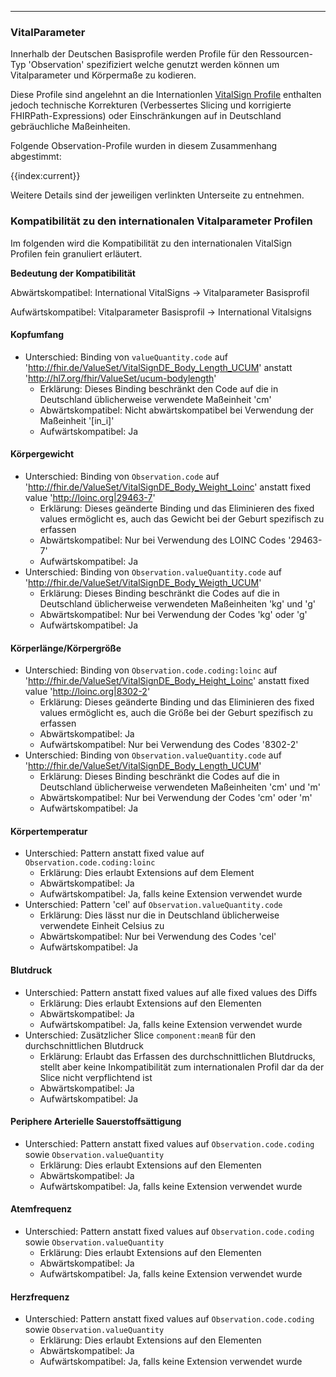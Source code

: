 -----
### VitalParameter

Innerhalb der Deutschen Basisprofile werden Profile für den Ressourcen-Typ 'Observation' spezifiziert welche genutzt werden können um Vitalparameter und Körpermaße zu kodieren.

Diese Profile sind angelehnt an die Internationlen [VitalSign Profile](https://hl7.org/fhir/R4/observation-vitalsigns.html) enthalten jedoch technische Korrekturen (Verbessertes Slicing und korrigierte FHIRPath-Expressions) oder Einschränkungen auf in Deutschland gebräuchliche Maßeinheiten.

Folgende Observation-Profile wurden in diesem Zusammenhang abgestimmt:

{{index:current}}

Weitere Details sind der jeweiligen verlinkten Unterseite zu entnehmen.

### Kompatibilität zu den internationalen Vitalparameter Profilen

Im folgenden wird die Kompatibilität zu den internationalen VitalSign Profilen fein granuliert erläutert.

**Bedeutung der Kompatibilität**

Abwärtskompatibel: International VitalSigns -> Vitalparameter Basisprofil

Aufwärtskompatibel: Vitalparameter Basisprofil -> International Vitalsigns

#### Kopfumfang

- Unterschied: Binding von `valueQuantity.code` auf 'http://fhir.de/ValueSet/VitalSignDE_Body_Length_UCUM' anstatt 'http://hl7.org/fhir/ValueSet/ucum-bodylength'
    - Erklärung: Dieses Binding beschränkt den Code auf die in Deutschland üblicherweise verwendete Maßeinheit 'cm'
    - Abwärtskompatibel: Nicht abwärtskompatibel bei Verwendung der Maßeinheit '[in_i]'
    - Aufwärtskompatibel: Ja

#### Körpergewicht

- Unterschied: Binding von `Observation.code` auf 'http://fhir.de/ValueSet/VitalSignDE_Body_Weight_Loinc' anstatt fixed value 'http://loinc.org|29463-7'
    - Erklärung: Dieses geänderte Binding und das Eliminieren des fixed values ermöglicht es, auch das Gewicht bei der Geburt spezifisch zu erfassen
    - Abwärtskompatibel: Nur bei Verwendung des LOINC Codes '29463-7'
    - Aufwärtskompatibel: Ja
- Unterschied: Binding von `Observation.valueQuantity.code` auf 'http://fhir.de/ValueSet/VitalSignDE_Body_Weigth_UCUM'
    - Erklärung: Dieses Binding beschränkt die Codes auf die in Deutschland üblicherweise verwendeten Maßeinheiten 'kg' und 'g'
    - Abwärtskompatibel: Nur bei Verwendung der Codes 'kg' oder 'g'
    - Aufwärtskompatibel: Ja

#### Körperlänge/Körpergröße

- Unterschied: Binding von `Observation.code.coding:loinc` auf 'http://fhir.de/ValueSet/VitalSignDE_Body_Height_Loinc' anstatt fixed value 'http://loinc.org|8302-2'
    - Erklärung: Dieses geänderte Binding und das Eliminieren des fixed values ermöglicht es, auch die Größe bei der Geburt spezifisch zu erfassen
    - Abwärtskompatibel: Ja
    - Aufwärtskompatibel: Nur bei Verwendung des Codes '8302-2'
- Unterschied: Binding von `Observation.valueQuantity.code` auf 'http://fhir.de/ValueSet/VitalSignDE_Body_Length_UCUM'
    - Erklärung: Dieses Binding beschränkt die Codes auf die in Deutschland üblicherweise verwendeten Maßeinheiten 'cm' und 'm'
    - Abwärtskompatibel: Nur bei Verwendung der Codes 'cm' oder 'm'
    - Aufwärtskompatibel: Ja

#### Körpertemperatur

- Unterschied: Pattern anstatt fixed value auf `Observation.code.coding:loinc`
    - Erklärung: Dies erlaubt Extensions auf dem Element
    - Abwärtskompatibel: Ja
    - Aufwärtskompatibel: Ja, falls keine Extension verwendet wurde
- Unterschied: Pattern 'cel' auf `Observation.valueQuantity.code`
    - Erklärung: Dies lässt nur die in Deutschland üblicherweise verwendete Einheit Celsius zu
    - Abwärtskompatibel: Nur bei Verwendung des Codes 'cel'
    - Aufwärtskompatibel: Ja

#### Blutdruck

- Unterschied: Pattern anstatt fixed values auf alle fixed values des Diffs
    - Erklärung: Dies erlaubt Extensions auf den Elementen
    - Abwärtskompatibel: Ja
    - Aufwärtskompatibel: Ja, falls keine Extension verwendet wurde
- Unterschied: Zusätzlicher Slice `component:meanB` für den durchschnittlichen Blutdruck
    - Erklärung: Erlaubt das Erfassen des durchschnittlichen Blutdrucks, stellt aber keine Inkompatibilität zum internationalen Profil dar da der Slice nicht verpflichtend ist
    - Abwärtskompatibel: Ja
    - Aufwärtskompatibel: Ja

#### Periphere Arterielle Sauerstoffsättigung

- Unterschied: Pattern anstatt fixed values auf `Observation.code.coding` sowie `Observation.valueQuantity`
    - Erklärung: Dies erlaubt Extensions auf den Elementen
    - Abwärtskompatibel: Ja
    - Aufwärtskompatibel: Ja, falls keine Extension verwendet wurde

#### Atemfrequenz

- Unterschied: Pattern anstatt fixed values auf `Observation.code.coding` sowie `Observation.valueQuantity`
    - Erklärung: Dies erlaubt Extensions auf den Elementen
    - Abwärtskompatibel: Ja
    - Aufwärtskompatibel: Ja, falls keine Extension verwendet wurde

#### Herzfrequenz

- Unterschied: Pattern anstatt fixed values auf `Observation.code.coding` sowie `Observation.valueQuantity`
    - Erklärung: Dies erlaubt Extensions auf den Elementen
    - Abwärtskompatibel: Ja
    - Aufwärtskompatibel: Ja, falls keine Extension verwendet wurde